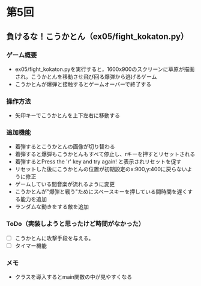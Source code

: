 # 第5回
## 負けるな！こうかとん（ex05/fight_kokaton.py）
### ゲーム概要
- ex05/fight_kokaton.pyを実行すると，1600x900のスクリーンに草原が描画され，こうかとんを移動させ飛び回る爆弾から逃げるゲーム
- こうかとんが爆弾と接触するとゲームオーバーで終了する
### 操作方法
- 矢印キーでこうかとんを上下左右に移動する
### 追加機能
- 着弾するとこうかとんの画像が切り替わる
- 着弾すると爆弾もこうかとんもすべて停止し、rキーを押すとリセットされる
- 着弾するとPress the 'r' key and try again! と表示されリセットを促す
- リセットした後にこうかとんの位置が初期設定のx:900,y:400に戻らないように修正
- ゲームしている間音楽が流れるように変更
- こうかとんが"爆弾と戦う"ためにスペースキーを押している間時間を遅くする能力を追加
- ランダムな動きをする敵を追加
### ToDo（実装しようと思ったけど時間がなかった）
- [ ] こうかとんに攻撃手段を与える。
- [ ] タイマー機能
### メモ
- クラスを導入するとmain関数の中が見やすくなる